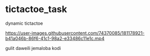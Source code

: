 # tictactoe_task
dynamic tictactoe


https://user-images.githubusercontent.com/74370085/181178921-b41a046b-86f6-41c1-98a2-e33486c11e1c.mp4


gulit daweili jemaloba kodi
